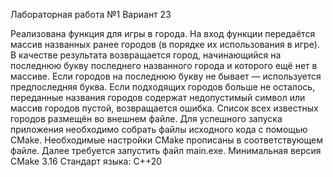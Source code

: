 Лабораторная работа №1
Вариант 23

Реализована функция для игры в города.
На вход функции передаётся массив названных ранее городов (в порядке их использования в игре). В
качестве результата возвращается город, начинающийся на последнюю букву последнего названного города и
которого ещё нет в массиве. Если городов на последнюю букву не бывает — используется
предпоследняя буква. Если подходящих городов больше не осталось, переданные названия городов
содержат недопустимый символ или массив городов пустой, возвращается ошибка. Список всех известных
городов размещён во внешнем файле.
Для успешного запуска приложения необходимо собрать файлы исходного кода с помощью CMake. Необходимые настройки CMake прописаны в соответствующем файле. Далее требуется запустить файл main.exe.
Минимальная версия CMake 3.16
Стандарт языка: C++20